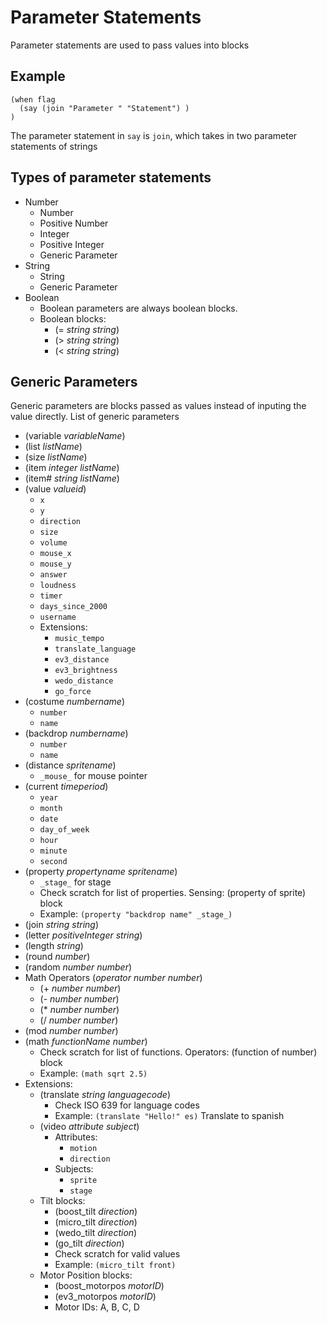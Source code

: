 # Parameter Statements
Parameter statements are used to pass values into blocks
## Example
```
(when flag
  (say (join "Parameter " "Statement") )
)
```
The parameter statement in `say` is `join`, which takes in two parameter statements of strings
## Types of parameter statements
* Number
  - Number
  - Positive Number
  - Integer
  - Positive Integer
  - Generic Parameter
* String
  - String
  - Generic Parameter
* Boolean
  - Boolean parameters are always boolean blocks.
  - Boolean blocks:
    - (= *string* *string*)
    - (> *string* *string*)
    - (< *string* *string*)
## Generic Parameters
Generic parameters are blocks passed as values instead of inputing the value directly. List of generic parameters
* (variable *variableName*)
* (list *listName*)
* (size *listName*)
* (item *integer* *listName*)
* (item# *string* *listName*)
* (value *valueid*)
  - `x`
  - `y`
  - `direction`
  - `size`
  - `volume`
  - `mouse_x`
  - `mouse_y`
  - `answer`
  - `loudness`
  - `timer`
  - `days_since_2000`
  - `username`
  - Extensions:
    - `music_tempo`
    - `translate_language`
    - `ev3_distance`
    - `ev3_brightness`
    - `wedo_distance`
    - `go_force`
* (costume *numbername*)
  - `number`
  - `name`
* (backdrop *numbername*)
  - `number`
  - `name`
* (distance *spritename*)
  - `_mouse_` for mouse pointer
* (current *timeperiod*)
  - `year`
  - `month`
  - `date`
  - `day_of_week`
  - `hour`
  - `minute`
  - `second`
* (property *propertyname* *spritename*)
  - `_stage_` for stage
  - Check scratch for list of properties. Sensing: (property of sprite) block
  - Example: `(property "backdrop name" _stage_)`
* (join *string* *string*)
* (letter *positiveInteger* *string*)
* (length *string*)
* (round *number*)
* (random *number* *number*)
* Math Operators (*operator* *number* *number*)
  - (+ *number* *number*)
  - (- *number* *number*)
  - (* *number* *number*)
  - (/ *number* *number*)
* (mod *number* *number*)
* (math *functionName* *number*)
  - Check scratch for list of functions. Operators: (function of number) block
  - Example: `(math sqrt 2.5)`
* Extensions:
  - (translate *string* *languagecode*)
    - Check ISO 639 for language codes
    - Example: `(translate "Hello!" es)` Translate to spanish
  - (video *attribute* *subject*)
    - Attributes:
      - `motion`
      - `direction`
    - Subjects:
      - `sprite`
      - `stage`
  - Tilt blocks:
    - (boost_tilt *direction*)
    - (micro_tilt *direction*)
    - (wedo_tilt *direction*)
    - (go_tilt *direction*)
    - Check scratch for valid values
    - Example: `(micro_tilt front)`
  - Motor Position blocks:
    - (boost_motorpos *motorID*)
    - (ev3_motorpos *motorID*)
    - Motor IDs: A, B, C, D
